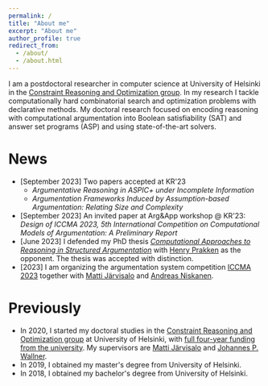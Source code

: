 ```yaml
---
permalink: /
title: "About me"
excerpt: "About me"
author_profile: true
redirect_from: 
  - /about/
  - /about.html
---
```


I am a postdoctoral researcher in computer science at University of Helsinki in the [Constraint Reasoning and Optimization group](https://www.helsinki.fi/en/researchgroups/constraint-reasoning-and-optimization).
In my research I tackle computationally hard combinatorial search and optimization problems with declarative methods.
My doctoral research focused on encoding reasoning with computational argumentation into Boolean satisfiability (SAT) and answer set programs (ASP) and using state-of-the-art solvers.

News
======
- [September 2023] Two papers accepted at KR'23
    - _Argumentative Reasoning in ASPIC+ under Incomplete Information_ 
    - _Argumentation Frameworks Induced by Assumption-based Argumentation: Relating Size and Complexity_ 
- [September 2023] An invited paper at Arg&App workshop @ KR'23: _Design of ICCMA 2023, 5th International Competition on Computational Models of Argumentation: A Preliminary Report_
- [June 2023] I defended my PhD thesis [_Computational Approaches to Reasoning in Structured Argumentation_](https://hdl.handle.net/10138/358340) with [Henry Prakken](https://webspace.science.uu.nl/~prakk101/) as the opponent. The thesis was accepted with distinction.
- [2023] I am organizing the argumentation system competition [ICCMA 2023](https://iccma2023.github.io/) together with [Matti Järvisalo](https://www.cs.helsinki.fi/u/mjarvisa/) and [Andreas Niskanen](https://www.cs.helsinki.fi/u/andreasn/).

Previously
=====
- In 2020, I started my doctoral studies in the [Constraint Reasoning and Optimization group](https://www.helsinki.fi/en/researchgroups/constraint-reasoning-and-optimization) at University of Helsinki, with [full four-year funding from the university](https://fcai.fi/news/2020/2/28/new-doctoral-students-starting-work-on-multidisciplinary-applications-of-ai). My supervisors are [Matti Järvisalo](https://www.cs.helsinki.fi/u/mjarvisa/) and [Johannes P. Wallner](https://wallner.ist.tugraz.at/).
- In 2019, I obtained my master's degree from University of Helsinki.
- In 2018, I obtained my bachelor's degree from University of Helsinki.




